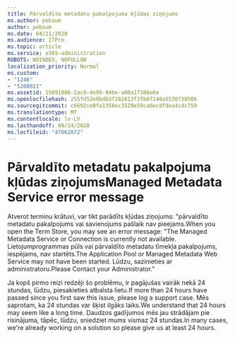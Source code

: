 ```yaml
---
title: Pārvaldīto metadatu pakalpojuma kļūdas ziņojums
ms.author: pebaum
author: pebaum
ms.date: 04/21/2020
ms.audience: ITPro
ms.topic: article
ms.service: o365-administration
ROBOTS: NOINDEX, NOFOLLOW
localization_priority: Normal
ms.custom:
- "1246"
- "5200021"
ms.assetid: 15091086-2ac9-4e99-94be-a08a17386e6e
ms.openlocfilehash: 255fd52e0bd63f282613f3fb07240a5530738506
ms.sourcegitcommit: c6692ce0fa1358ec3529e59ca0ecdfdea4cdc759
ms.translationtype: MT
ms.contentlocale: lv-LV
ms.lasthandoff: 09/14/2020
ms.locfileid: "47662872"
---
```

# <a name="managed-metadata-service-error-message"></a><span data-ttu-id="dd68d-102">Pārvaldīto metadatu pakalpojuma kļūdas ziņojums</span><span class="sxs-lookup"><span data-stu-id="dd68d-102">Managed Metadata Service error message</span></span>

<span data-ttu-id="dd68d-103">Atverot terminu krātuvi, var tikt parādīts kļūdas ziņojums: "pārvaldīto metadatu pakalpojums vai savienojums pašlaik nav pieejams.</span><span class="sxs-lookup"><span data-stu-id="dd68d-103">When you open the Term Store, you may see an error message: "The Managed Metadata Service or Connection is currently not available.</span></span> <span data-ttu-id="dd68d-104">Lietojumprogrammas pūls vai pārvaldīto metadatu tīmekļa pakalpojums, iespējams, nav startēts.</span><span class="sxs-lookup"><span data-stu-id="dd68d-104">The Application Pool or Managed Metadata Web Service may not have been started.</span></span> <span data-ttu-id="dd68d-105">Lūdzu, sazinieties ar administratoru.</span><span class="sxs-lookup"><span data-stu-id="dd68d-105">Please Contact your Administrator."</span></span>
  
<span data-ttu-id="dd68d-106">Ja kopš pirmo reizi redzēji šo problēmu, ir pagājušas vairāk nekā 24 stundas, lūdzu, piesakieties atbalsta lietu.</span><span class="sxs-lookup"><span data-stu-id="dd68d-106">If more than 24 hours have passed since you first saw this issue, please log a support case.</span></span> <span data-ttu-id="dd68d-107">Mēs saprotam, ka 24 stundas var šķist ilgāks laiks.</span><span class="sxs-lookup"><span data-stu-id="dd68d-107">We understand that 24 hours may seem like a long time.</span></span> <span data-ttu-id="dd68d-108">Daudzos gadījumos mēs jau strādājam pie risinājuma, tāpēc, lūdzu, sniedziet mums vismaz 24 stundas.</span><span class="sxs-lookup"><span data-stu-id="dd68d-108">In many cases, we're already working on a solution so please give us at least 24 hours.</span></span>
  